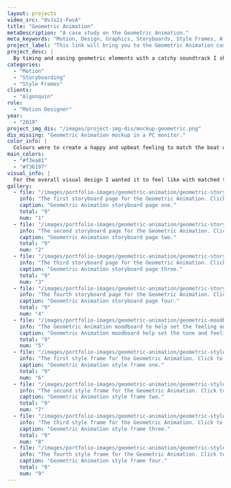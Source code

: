 ```yaml
---
layout: projects
video_src: "0vJs2z-FwsA"
title: "Geometric Animation"
metaDescription: "A case study on the Geometric Animation."
meta_keywords: "Motion, Design, Graphics, Storyboards, Style Frames, After Effects, Animatic"
project_label: "This link will bring you to the Geometric Animation case study page."
project_desc: |
  By timing and easing geometric elements with a catchy soundtrack I showcase my ability to follow animation principles. From storyboard roughs to the final piece, this case study will show you my thoughts a process from start to finish.
categories:
  - "Motion"
  - "Storyboarding"
  - "Style Frames"
clients:
  - "Algonquin"
role:
  - "Motion Designer"
year:
  - "2019"
project_img_dis: "/images/project-img-dis/mockup-geometric.png"
dis_missing: "Geometric Animation mockup in a PC monitor."
color_info: |
  Colours were to create a happy and upbeat feeling to match the beat of the music. When paired with the dark background it created a nice balance between the colours. Yellow and pink are colours that are very much associated with happiness, joy and warmth which suited the music very well.
main_colors:
  - "#f3ea81"
  - "#f36197"
visual_info: |
  For the overall visual design I wanted it to feel like with matched the music. The music used a low bass guitar with a repeated snap of the fingers through out. This made the video feel deep and a little rough. So I felt that a rough, grainy texture would be a perfect fit for the overall visual appearance.
gallery:
  - file: "/images/portfolio-images/geometric-animation/geometric-storyboard01.jpg"
    info: "The first storyboard page for the Geometric Animation. Click to view this image in fullscreen."
    caption: "Geometric Animation storyboard page one."
    total: "9"
    num: "1"
  - file: "/images/portfolio-images/geometric-animation/geometric-storyboard02.jpg"
    info: "The second storyboard page for the Geometric Animation. Click to view this image in fullscreen."
    caption: "Geometric Animation storyboard page two."
    total: "9"
    num: "2"
  - file: "/images/portfolio-images/geometric-animation/geometric-storyboard03.jpg"
    info: "The third storyboard page for the Geometric Animation. Click to view this image in fullscreen."
    caption: "Geometric Animation storyboard page three."
    total: "9"
    num: "3"
  - file: "/images/portfolio-images/geometric-animation/geometric-storyboard04.jpg"
    info: "The fourth storyboard page for the Geometric Animation. Click to view this image in fullscreen."
    caption: "Geometric Animation storyboard page four."
    total: "9"
    num: "4"
  - file: "/images/portfolio-images/geometric-animation/geometric-moodboard.jpg"
    info: "The Geometric Animation moodboard to help set the feeling and tone of the animation. Click to view this image in fullscreen."
    caption: "Geometric Animation moodboard help set the tone and feeling for the animation process."
    total: "9"
    num: "5"
  - file: "/images/portfolio-images/geometric-animation/geometric-styleframe01.jpg"
    info: "The first style frame for the Geometric Animation. Click to view this image in fullscreen."
    caption: "Geometric Animation style frame one."
    total: "9"
    num: "6"
  - file: "/images/portfolio-images/geometric-animation/geometric-styleframe02.jpg"
    info: "The second style frame for the Geometric Animation. Click to view this image in fullscreen."
    caption: "Geometric Animation style frame two."
    total: "9"
    num: "7"
  - file: "/images/portfolio-images/geometric-animation/geometric-styleframe03.jpg"
    info: "The third style frame for the Geometric Animation. Click to view this image in fullscreen."
    caption: "Geometric Animation style frame three."
    total: "9"
    num: "8"
  - file: "/images/portfolio-images/geometric-animation/geometric-styleframe04.jpg"
    info: "The fourth style frame for the Geometric Animation. Click to view this image in fullscreen."
    caption: "Geometric Animation style frame four."
    total: "9"
    num: "9"
---
```

